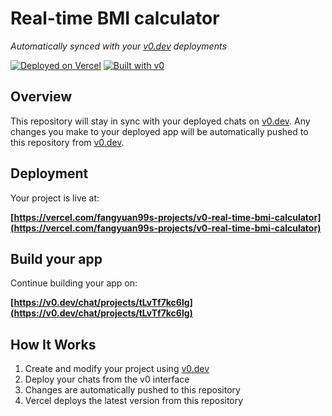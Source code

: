# Real-time BMI calculator

*Automatically synced with your [v0.dev](https://v0.dev) deployments*

[![Deployed on Vercel](https://img.shields.io/badge/Deployed%20on-Vercel-black?style=for-the-badge&logo=vercel)](https://vercel.com/fangyuan99s-projects/v0-real-time-bmi-calculator)
[![Built with v0](https://img.shields.io/badge/Built%20with-v0.dev-black?style=for-the-badge)](https://v0.dev/chat/projects/tLvTf7kc6lg)

## Overview

This repository will stay in sync with your deployed chats on [v0.dev](https://v0.dev).
Any changes you make to your deployed app will be automatically pushed to this repository from [v0.dev](https://v0.dev).

## Deployment

Your project is live at:

**[https://vercel.com/fangyuan99s-projects/v0-real-time-bmi-calculator](https://vercel.com/fangyuan99s-projects/v0-real-time-bmi-calculator)**

## Build your app

Continue building your app on:

**[https://v0.dev/chat/projects/tLvTf7kc6lg](https://v0.dev/chat/projects/tLvTf7kc6lg)**

## How It Works

1. Create and modify your project using [v0.dev](https://v0.dev)
2. Deploy your chats from the v0 interface
3. Changes are automatically pushed to this repository
4. Vercel deploys the latest version from this repository